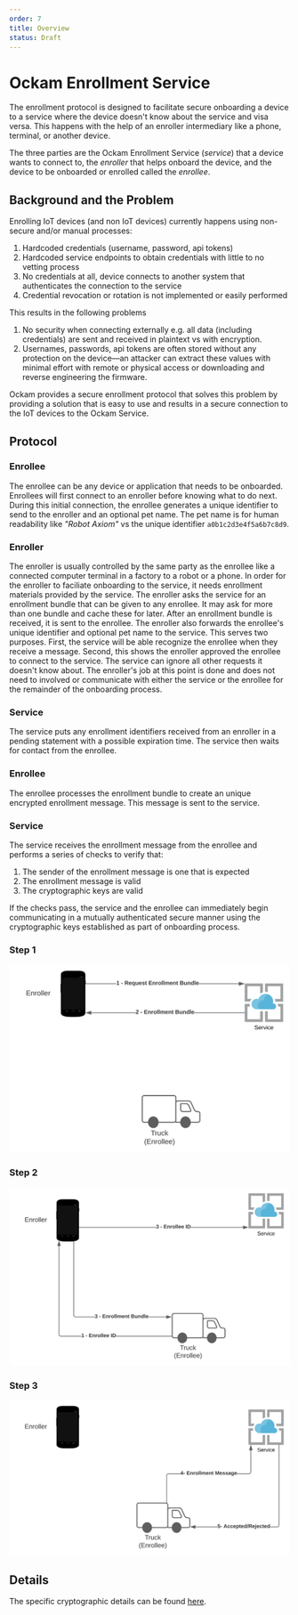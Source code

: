 ```yaml
---
order: 7
title: Overview
status: Draft
---
```



# Ockam Enrollment Service

The enrollment protocol is designed to facilitate secure onboarding a device to a service where the device
doesn't know about the service and visa versa. This happens with the help of an enroller intermediary like a phone, terminal, or another device.

The three parties are the Ockam Enrollment Service (*service*) that a device wants to connect to, the *enroller* that helps onboard the device, and the device to be onboarded or enrolled called the *enrollee*.

## Background and the Problem

Enrolling IoT devices (and non IoT devices) currently happens using non-secure and/or manual processes:

1. Hardcoded credentials (username, password, api tokens)
2. Hardcoded service endpoints to obtain credentials with little to no vetting process
3. No credentials at all, device connects to another system that authenticates the connection to the service
1. Credential revocation or rotation is not implemented or easily performed

This results in the following problems

1. No security when connecting externally e.g. all data (including credentials) are sent and received in plaintext vs with encryption.
1. Usernames, passwords, api tokens are often stored without any protection on the device––an attacker can extract these values with minimal effort with remote or physical access or downloading and reverse engineering the firmware.

Ockam provides a secure enrollment protocol that solves this problem by providing a solution that is easy to use and results in a secure connection to the IoT devices to the Ockam Service.

## Protocol

### Enrollee

The enrollee can be any device or application that needs to be onboarded. Enrollees will first connect to an enroller before knowing what to do next. During this initial connection, the enrollee generates a unique identifier to send to the enroller and an optional pet name. The pet name is for human readability like _"Robot Axiom"_ vs the unique identifier `a0b1c2d3e4f5a6b7c8d9`. 

### Enroller

The enroller is usually controlled by the same party as the enrollee like a connected computer terminal in a factory to a robot or a phone. In order for the enroller to faciliate onboarding to the service, it needs enrollment materials provided by the service. The enroller asks the service for an enrollment bundle that can be given to any enrollee. It may ask for more than one bundle and cache these for later. After an enrollment bundle is received, it is sent to the enrollee. The enroller also forwards the enrollee's unique identifier and optional pet name to the service. This serves two purposes. First, the service will be able recognize the enrollee when they receive a message. Second, this shows the enroller approved the enrollee to connect to the service. The service can ignore all other requests it doesn't know about. The enroller's job at this point is done and does not need to involved or communicate with either the service or the enrollee for the remainder of the onboarding process.


### Service

The service puts any enrollment identifiers received from an enroller in a pending statement with a possible expiration time. The service then waits for contact from the enrollee.

### Enrollee

The enrollee processes the enrollment bundle to create an unique encrypted enrollment message. This message is sent to the service.

### Service

The service receives the enrollment message from the enrollee and performs a series of checks to verify that:

1. The sender of the enrollment message is one that is expected
1. The enrollment message is valid
1. The cryptographic keys are valid

If the checks pass, the service and the enrollee can immediately begin communicating  in a mutually authenticated secure manner using the cryptographic keys established as part of onboarding process.

### Step 1
![Enrollment 2](enrollment2.svg)
### Step 2
![Enrollment 3](enrollment3.svg)
### Step 3
![Enrollment 4](enrollment4.svg)

## Details
The specific cryptographic details can be found [here](https://github.com/ockam-network/proposals/tree/ml/enrollment-key-agreement/design/0006-enrollment).

